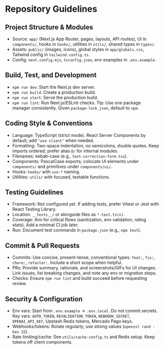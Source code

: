 # Repository Guidelines

## Project Structure & Modules
- Source: `app/` (Next.js App Router, pages, layouts, API routes), UI in `components/`, hooks in `hooks/`, utilities in `utils/`, shared types in `types/`.
- Assets: `public/` (images, icons), global styles in `app/globals.css`, Tailwind config in `tailwind.config.ts`.
- Config: `next.config.mjs`, `tsconfig.json`, env examples in `.env.example`.

## Build, Test, and Development
- `npm run dev`: Start the Next.js dev server.
- `npm run build`: Create a production build.
- `npm run start`: Serve the production build.
- `npm run lint`: Run Next.js/ESLint checks.
Tip: Use one package manager consistently. Given `package-lock.json`, default to `npm`.

## Coding Style & Conventions
- Language: TypeScript (strict mode). React Server Components by default; add `"use client"` when needed.
- Formatting: Two-space indentation, no semicolons, double quotes. Keep imports ordered; prefer alias `@/` for internal modules.
- Filenames: kebab-case (e.g., `text-correction-form.tsx`).
- Components: PascalCase exports; colocate UI elements under `components/` and primitives under `components/ui/`.
- Hooks: `hooks/` with `use-*` naming.
- Utilities: `utils/` with focused, testable functions.

## Testing Guidelines
- Framework: Not configured yet. If adding tests, prefer Vitest or Jest with React Testing Library.
- Location: `__tests__/` or alongside files as `*.test.ts(x)`.
- Coverage: Aim for critical flows (sanitization, env validation, rating stats). Add a minimal CI job later.
- Run: Document test commands in `package.json` (e.g., `npm test`).

## Commit & Pull Requests
- Commits: Use concise, present-tense, conventional types: `feat:`, `fix:`, `chore:`, `refactor:`. Include a short scope when helpful.
- PRs: Provide summary, rationale, and screenshots/GIFs for UI changes. Link issues, list breaking changes, and note any env or migration steps.
- Checks: Ensure `npm run lint` and build succeed before requesting review.

## Security & Configuration
- Env vars: Start from `.env.example` → `.env.local`. Do not commit secrets. Key vars: `AUTH_TOKEN`, `REVALIDATION_TOKEN`, `WEBHOOK_SECRET`, `OPENAI_API_KEY`, Upstash Redis tokens, Mercado Pago keys.
- Webhooks/tokens: Rotate regularly; use strong values (`openssl rand -hex 32`).
- Rate limiting/cache: See `utils/cache-config.ts` and Redis setup. Keep tokens off client components.

